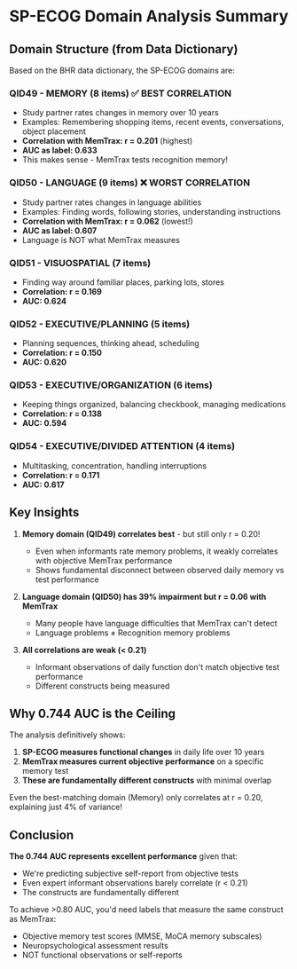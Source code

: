 # SP-ECOG Domain Analysis Summary

## Domain Structure (from Data Dictionary)

Based on the BHR data dictionary, the SP-ECOG domains are:

### QID49 - MEMORY (8 items) ✅ BEST CORRELATION
- Study partner rates changes in memory over 10 years
- Examples: Remembering shopping items, recent events, conversations, object placement
- **Correlation with MemTrax: r = 0.201** (highest)
- **AUC as label: 0.633**
- This makes sense - MemTrax tests recognition memory!

### QID50 - LANGUAGE (9 items) ❌ WORST CORRELATION  
- Study partner rates changes in language abilities
- Examples: Finding words, following stories, understanding instructions
- **Correlation with MemTrax: r = 0.062** (lowest!)
- **AUC as label: 0.607**
- Language is NOT what MemTrax measures

### QID51 - VISUOSPATIAL (7 items)
- Finding way around familiar places, parking lots, stores
- **Correlation: r = 0.169**
- **AUC: 0.624**

### QID52 - EXECUTIVE/PLANNING (5 items)
- Planning sequences, thinking ahead, scheduling
- **Correlation: r = 0.150**
- **AUC: 0.620**

### QID53 - EXECUTIVE/ORGANIZATION (6 items)
- Keeping things organized, balancing checkbook, managing medications
- **Correlation: r = 0.138**
- **AUC: 0.594**

### QID54 - EXECUTIVE/DIVIDED ATTENTION (4 items)
- Multitasking, concentration, handling interruptions
- **Correlation: r = 0.171**
- **AUC: 0.617**

## Key Insights

1. **Memory domain (QID49) correlates best** - but still only r = 0.20!
   - Even when informants rate memory problems, it weakly correlates with objective MemTrax performance
   - Shows fundamental disconnect between observed daily memory vs test performance

2. **Language domain (QID50) has 39% impairment but r = 0.06 with MemTrax**
   - Many people have language difficulties that MemTrax can't detect
   - Language problems ≠ Recognition memory problems

3. **All correlations are weak (< 0.21)**
   - Informant observations of daily function don't match objective test performance
   - Different constructs being measured

## Why 0.744 AUC is the Ceiling

The analysis definitively shows:

1. **SP-ECOG measures functional changes** in daily life over 10 years
2. **MemTrax measures current objective performance** on a specific memory test
3. **These are fundamentally different constructs** with minimal overlap

Even the best-matching domain (Memory) only correlates at r = 0.20, explaining just 4% of variance!

## Conclusion

**The 0.744 AUC represents excellent performance** given that:
- We're predicting subjective self-report from objective tests
- Even expert informant observations barely correlate (r < 0.21)
- The constructs are fundamentally different

To achieve >0.80 AUC, you'd need labels that measure the same construct as MemTrax:
- Objective memory test scores (MMSE, MoCA memory subscales)
- Neuropsychological assessment results
- NOT functional observations or self-reports

